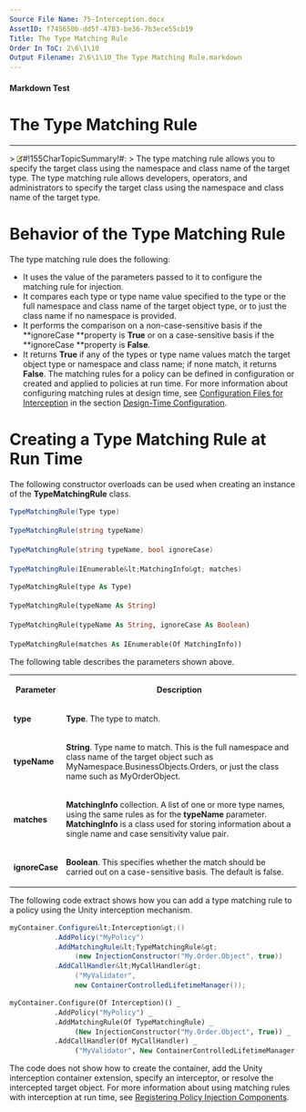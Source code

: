 ```yaml
---
Source File Name: 75-Interception.docx
AssetID: f745650b-dd5f-4703-be36-7b3ece55cb19
Title: The Type Matching Rule
Order In ToC: 2\6\1\10
Output Filename: 2\6\1\10_The Type Matching Rule.markdown
---
```


#### Markdown Test ####
# The Type Matching Rule #
----------


&gt; ![](/images/note.gif)#!155CharTopicSummary!#:
&gt; 
The type matching rule allows you to specify the target class using the namespace and class name of the target type.
The type matching rule allows developers, operators, and administrators to specify the target class using the namespace and class name of the target type.  

# Behavior of the Type Matching Rule #
The type matching rule does the following:  
+ It uses the value of the parameters passed to it to configure the matching rule for injection.
+ It compares each type or type name value specified to the type or the full namespace and class name of the target object type, or to just the class name if no namespace is provided.
+ It performs the comparison on a non-case-sensitive basis if the **ignoreCase **property is **True** or on a case-sensitive basis if the **ignoreCase **property is **False**. 
+ It returns **True** if any of the types or type name values match the target object type or namespace and class name; if none match, it returns **False**. 
The matching rules for a policy can be defined in configuration or created and applied to policies at run time. For more information about configuring matching rules at design time, see [Configuration Files for Interception](test-markdown_af2f3726-4a3e-4e31-8f97-ebca0db3d907.html) in the section [Design-Time Configuration](test-markdown_d084d31d-6894-4cd3-ab6b-40f7a69899b2.html).  

# Creating a Type Matching Rule at Run Time #
The following constructor overloads can be used when creating an instance of the **TypeMatchingRule** class.  

```csharp
TypeMatchingRule(Type type)

TypeMatchingRule(string typeName)

TypeMatchingRule(string typeName, bool ignoreCase)

TypeMatchingRule(IEnumerable&lt;MatchingInfo&gt; matches)
```


```vb
TypeMatchingRule(type As Type)

TypeMatchingRule(typeName As String)

TypeMatchingRule(typeName As String, ignoreCase As Boolean)

TypeMatchingRule(matches As IEnumerable(Of MatchingInfo))
```

The following table describes the parameters shown above.  
<table xmlns:xlink="http://www.w3.org/1999/xlink"><tr><th><p>Parameter</p></th><th><p>Description</p></th></tr><tr><td><p><b>type</b></p></td><td><p><b>Type</b>. The type to match.</p></td></tr><tr><td><p><b>typeName</b></p></td><td><p><b>String</b>. Type name to match. This is the full namespace and class name of the target object such as MyNamespace.BusinessObjects.Orders, or just the class name such as MyOrderObject.</p></td></tr><tr><td><p><b>matches</b></p></td><td><p><b>MatchingInfo </b>collection. A list of one or more type names, using the same rules as for the <b>typeName </b>parameter. <b>MatchingInfo</b> is a class used for storing information about a single name and case sensitivity value pair.</p></td></tr><tr><td><p><b>ignoreCase</b></p></td><td><p><b>Boolean</b>. This specifies whether the match should be carried out on a case-sensitive basis. The default is false.</p></td></tr></table>
The following code extract shows how you can add a type matching rule to a policy using the Unity interception mechanism.  

```csharp
myContainer.Configure&lt;Interception&gt;()
           .AddPolicy("MyPolicy")
           .AddMatchingRule&lt;TypeMatchingRule&gt;
                (new InjectionConstructor("My.Order.Object", true))
           .AddCallHandler&lt;MyCallHandler&gt;
                ("MyValidator", 
                new ContainerControlledLifetimeManager());
```


```vb
myContainer.Configure(Of Interception)() _
           .AddPolicy("MyPolicy") _
           .AddMatchingRule(Of TypeMatchingRule) _
                (New InjectionConstructor("My.Order.Object", True)) _
           .AddCallHandler(Of MyCallHandler) _
                ("MyValidator", New ContainerControlledLifetimeManager())
```

The code does not show how to create the container, add the Unity interception container extension, specify an interceptor, or resolve the intercepted target object. For more information about using matching rules with interception at run time, see [Registering Policy Injection Components](test-markdown_2090aa6d-38c7-4527-a211-aa4fa966e855.html).  

